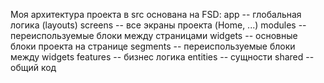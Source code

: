 Моя архитектура проекта в src основана на FSD:
app -- глобальная логика (layouts)
screens -- все экраны проекта (Home, ...)
modules -- переиспользуемые блоки между страницами
widgets -- основные блоки проекта на странице
segments -- переиспользуемые блоки между widgets
features -- бизнес логика
entities -- сущности
shared -- общий код
